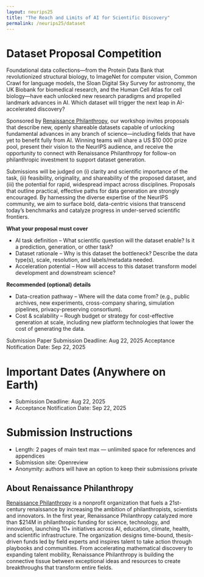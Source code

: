 ```yaml
---
layout: neurips25
title: "The Reach and Limits of AI for Scientific Discovery"
permalink: /neurips25/dataset
---
```


# Dataset Proposal Competition

Foundational data collections—from the Protein Data Bank that revolutionized structural biology, to ImageNet for computer vision, Common Crawl for language models, the Sloan Digital Sky Survey for astronomy, the UK Biobank for biomedical research, and the Human Cell Atlas for cell biology—have each unlocked new research paradigms and propelled landmark advances in AI. Which dataset will trigger the next leap in AI-accelerated discovery?

Sponsored by [Renaissance Philanthropy](http://www.renaissancephilanthropy.org), our workshop invites proposals that describe new, openly shareable datasets capable of unlocking fundamental advances in any branch of science—including fields that have yet to benefit fully from AI. Winning teams will share a US $10 000 prize pool, present their vision to the NeurIPS audience, and receive the opportunity to connect with Renaissance Philanthropy for follow-on philanthropic investment to support dataset generation.

Submissions will be judged on (i) clarity and scientific importance of the task, (ii) feasibility, originality, and shareability of the proposed dataset, and (iii) the potential for rapid, widespread impact across disciplines. Proposals that outline practical, effective paths for data generation are strongly encouraged. By harnessing the diverse expertise of the NeurIPS community, we aim to surface bold, data-centric visions that transcend today’s benchmarks and catalyze progress in under-served scientific frontiers.

**What your proposal must cover**
- AI task definition – What scientific question will the dataset enable? Is it a prediction, generation, or other task?
- Dataset rationale – Why is this dataset the bottleneck? Describe the data type(s), scale, resolution, and labels/metadata needed.
- Acceleration potential – How will access to this dataset transform model development and downstream science?

**Recommended (optional) details**
- Data-creation pathway – Where will the data come from? (e.g., public archives, new experiments, cross-company sharing, simulation pipelines, privacy-preserving consortium).
- Cost & scalability – Rough budget or strategy for cost-effective generation at scale, including new platform technologies that lower the cost of generating the data.

Submission
Paper Submission Deadline: Aug 22, 2025
Acceptance Notification Date: Sep 22, 2025




# Important Dates (Anywhere on Earth)

- Submission Deadline: Aug 22, 2025
- Acceptance Notification Date: Sep 22, 2025

# Submission Instructions
- Length: 2 pages of main text max — unlimited space for references and appendices
- Submission site: Openreview
- Anonymity: authors will have an option to keep their submissions private

## About Renaissance Philanthropy
[Renaissance Philanthropy](http://www.renaissancephilanthropy.org) is a nonprofit organization that fuels a 21st-century renaissance by increasing the ambition of philanthropists, scientists and innovators. In the first year, Renaissance Philanthropy catalyzed more than $214M in philanthropic funding for science, technology, and innovation, launching 10+ initiatives across AI, education, climate, health, and scientific infrastructure. The organization designs time-bound, thesis-driven funds led by field experts and inspires talent to take action through  playbooks and communities. From accelerating mathematical discovery to expanding talent mobility, Renaissance Philanthropy is building the connective tissue between exceptional ideas and resources to create breakthroughs that transform entire fields. 
